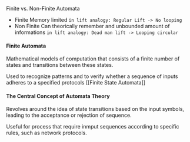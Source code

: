 Finite vs. Non-Finite Automata
- Finite
  Memory limited
	  `in lift analogy: Regular Lift -> No looping`
- Non Finite
  Can theorically remember and unbounded amount of informations
	  `in lift analogy: Dead man lift -> Looping circular`

#### Finite Automata
Mathematical models of computation that consists of a finite number of states and transitions between these states.

Used to recognize patterns and to verify whether a sequence of inputs adheres to a specified protocols
[[Finite State Automata]]

#### The Central Concept of Automata Theory
Revolves around the idea of state transitions based on the input symbols, leading to the acceptance or rejection of sequence. 

Useful for process that require inmput sequences according to specific rules, such as network protocols.


